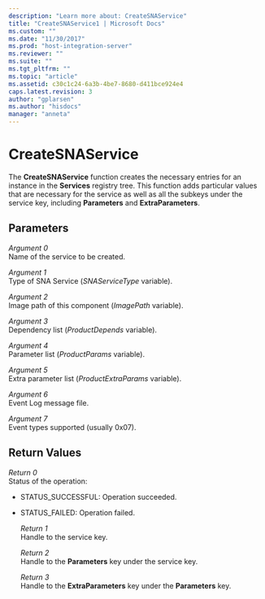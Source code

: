 ```yaml
---
description: "Learn more about: CreateSNAService"
title: "CreateSNAService1 | Microsoft Docs"
ms.custom: ""
ms.date: "11/30/2017"
ms.prod: "host-integration-server"
ms.reviewer: ""
ms.suite: ""
ms.tgt_pltfrm: ""
ms.topic: "article"
ms.assetid: c30c1c24-6a3b-4be7-8680-d411bce924e4
caps.latest.revision: 3
author: "gplarsen"
ms.author: "hisdocs"
manager: "anneta"
---
```

# CreateSNAService
The **CreateSNAService** function creates the necessary entries for an instance in the **Services** registry tree. This function adds particular values that are necessary for the service as well as all the subkeys under the service key, including **Parameters** and **ExtraParameters**.  
  
## Parameters  
 *Argument 0*  
 Name of the service to be created.  
  
 *Argument 1*  
 Type of SNA Service (*SNAServiceType* variable).  
  
 *Argument 2*  
 Image path of this component (*ImagePath* variable).  
  
 *Argument 3*  
 Dependency list (*ProductDepends* variable).  
  
 *Argument 4*  
 Parameter list (*ProductParams* variable).  
  
 *Argument 5*  
 Extra parameter list (*ProductExtraParams* variable).  
  
 *Argument 6*  
 Event Log message file.  
  
 *Argument 7*  
 Event types supported (usually 0x07).  
  
## Return Values  
 *Return 0*  
 Status of the operation:  
  
- STATUS_SUCCESSFUL: Operation succeeded.  
  
- STATUS_FAILED: Operation failed.  
  
  *Return 1*  
  Handle to the service key.  
  
  *Return 2*  
  Handle to the **Parameters** key under the service key.  
  
  *Return 3*  
  Handle to the **ExtraParameters** key under the **Parameters** key.
